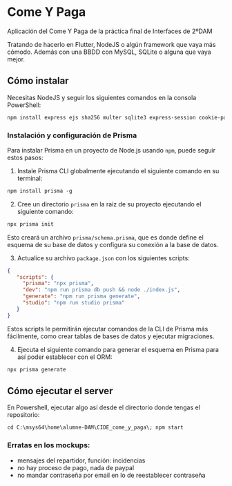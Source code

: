 # Come Y Paga
Aplicación del Come Y Paga de la práctica final de Interfaces de 2ºDAM

Tratando de hacerlo en Flutter, NodeJS o algún framework que vaya más cómodo. Además con una BBDD con MySQL, SQLite o alguna que vaya mejor.

## Cómo instalar
Necesitas NodeJS y seguir los siguientes comandos en la consola PowerShell:
```ps
npm install express ejs sha256 multer sqlite3 express-session cookie-parser mysql2 prisma @prisma/client
```

### Instalación y configuración de Prisma
Para instalar Prisma en un proyecto de Node.js usando `npm`, puede seguir estos pasos:

1. Instale Prisma CLI globalmente ejecutando el siguiente comando en su terminal:
```ps
npm install prisma -g
```
2. Cree un directorio `prisma` en la raíz de su proyecto ejecutando el siguiente comando:
```ps
npx prisma init
```
Esto creará un archivo `prisma/schema.prisma`, que es donde define el esquema de su base de datos y configura su conexión a la base de datos.

3. Actualice su archivo `package.json` con los siguientes scripts:
```json
{
   "scripts": {
     "prisma": "npx prisma",
     "dev": "npm run prisma db push && node ./index.js",
     "generate": "npm run prisma generate",
     "studio": "npm run studio prisma"
   }
}
```
Estos scripts le permitirán ejecutar comandos de la CLI de Prisma más fácilmente, como crear tablas de bases de datos y ejecutar migraciones.

4. Ejecuta el siguiente comando para generar el esquema en Prisma para así poder establecer con el ORM:
```ps
npx prisma generate
```

## Cómo ejecutar el server
En Powershell, ejecutar algo así desde el directorio donde tengas el repositorio:
```ps
cd C:\msys64\home\alumne-DAM\CIDE_come_y_paga\; npm start
```

### Erratas en los mockups:

- mensajes del repartidor, función: incidencias
- no hay proceso de pago, nada de paypal
- no mandar contraseña por email en lo de reestablecer contraseña
